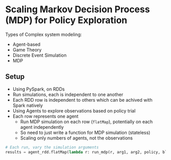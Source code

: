 # Scaling Markov Decision Process (MDP) for Policy Exploration

Types of Complex system modeling:
- Agent-based
- Game Theory
- Discrete Event Simulation
- MDP

## Setup

- Using PySpark, on RDDs
- Run simulations, each is independent to one another
- Each RDD row is independent to others which can be achived with Spark natively
- Using Agents to explore observations based on policy trial
- Each row represents one agent
  - Run MDP simulation on each row (`flatMap`), potentially on each agent independently
  - So need to just write a function for MDP simulation (stateless)
  - Scaling only numbers of agents, not the observations

```python
# Each run, vary the simulation arguments
results = agent_rdd.flatMap(lambda r: run_mdp(r, arg1, arg2, policy, blah, blah))
```
